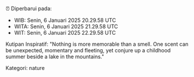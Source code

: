 ⏰ Diperbarui pada:
- WIB: Senin, 6 Januari 2025 20.29.58 UTC
- WITA: Senin, 6 Januari 2025 21.29.58 UTC
- WIT: Senin, 6 Januari 2025 22.29.58 UTC

Kutipan Inspiratif:
"Nothing is more memorable than a smell. One scent can be unexpected, momentary and fleeting, yet conjure up a childhood summer beside a lake in the mountains."


Kategori: nature


